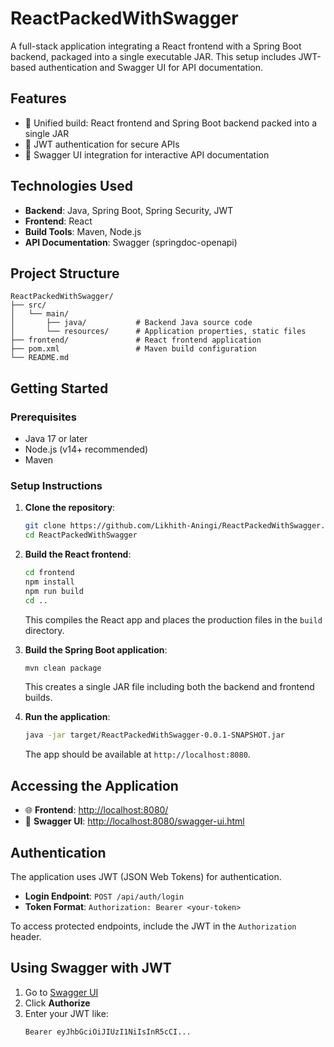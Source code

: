 
# ReactPackedWithSwagger

A full-stack application integrating a React frontend with a Spring Boot backend, packaged into a single executable JAR. This setup includes JWT-based authentication and Swagger UI for API documentation.

## Features

- 🔧 Unified build: React frontend and Spring Boot backend packed into a single JAR
- 🔐 JWT authentication for secure APIs
- 📘 Swagger UI integration for interactive API documentation

## Technologies Used

- **Backend**: Java, Spring Boot, Spring Security, JWT
- **Frontend**: React
- **Build Tools**: Maven, Node.js
- **API Documentation**: Swagger (springdoc-openapi)

## Project Structure

```
ReactPackedWithSwagger/
├── src/
│   └── main/
│       ├── java/           # Backend Java source code
│       └── resources/      # Application properties, static files
├── frontend/               # React frontend application
├── pom.xml                 # Maven build configuration
└── README.md
```

## Getting Started

### Prerequisites

- Java 17 or later
- Node.js (v14+ recommended)
- Maven

### Setup Instructions

1. **Clone the repository**:

   ```bash
   git clone https://github.com/Likhith-Aningi/ReactPackedWithSwagger.git
   cd ReactPackedWithSwagger
   ```

2. **Build the React frontend**:

   ```bash
   cd frontend
   npm install
   npm run build
   cd ..
   ```

   This compiles the React app and places the production files in the `build` directory.

3. **Build the Spring Boot application**:

   ```bash
   mvn clean package
   ```

   This creates a single JAR file including both the backend and frontend builds.

4. **Run the application**:

   ```bash
   java -jar target/ReactPackedWithSwagger-0.0.1-SNAPSHOT.jar
   ```

   The app should be available at `http://localhost:8080`.

## Accessing the Application

- 🌐 **Frontend**: [http://localhost:8080/](http://localhost:8080/)
- 📄 **Swagger UI**: [http://localhost:8080/swagger-ui.html](http://localhost:8080/swagger-ui.html)

## Authentication

The application uses JWT (JSON Web Tokens) for authentication.

- **Login Endpoint**: `POST /api/auth/login`
- **Token Format**: `Authorization: Bearer <your-token>`

To access protected endpoints, include the JWT in the `Authorization` header.

## Using Swagger with JWT

1. Go to [Swagger UI](http://localhost:8080/swagger-ui.html)
2. Click **Authorize**
3. Enter your JWT like:  
   ```
   Bearer eyJhbGciOiJIUzI1NiIsInR5cCI...
   ```
